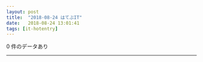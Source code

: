 ```yaml
---
layout: post
title:  "2018-08-24 はてぶIT"
date:   2018-08-24 13:01:41
tags: [it-hotentry]
---
```

0 件のデータあり

<hr>
